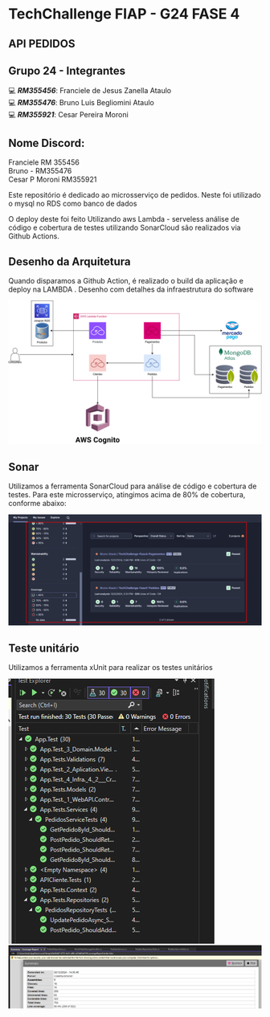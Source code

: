 # TechChallenge FIAP - G24 FASE 4

## API PEDIDOS


## Grupo 24 - Integrantes
💻 *<b>RM355456</b>*: Franciele de Jesus Zanella Ataulo </br>
💻 *<b>RM355476</b>*: Bruno Luis Begliomini Ataulo </br>
💻 *<b>RM355921</b>*: Cesar Pereira Moroni </br>

## Nome Discord:
Franciele RM 355456</br>
Bruno - RM355476</br>
Cesar P Moroni RM355921</br>


Este repositório é dedicado ao microsserviço de pedidos. Neste foi utilizado o mysql no RDS como banco de dados

O deploy deste foi feito Utilizando aws Lambda - serveless análise de código e cobertura de testes utilizando SonarCloud são realizados via Github Actions.



## Desenho da Arquitetura

Quando disparamos a Github Action, é realizado o build da aplicação e deploy na LAMBDA . Desenho com detalhes da infraestrutura do software

![image](assets/arquitetura.png)


## Sonar

Utilizamos a ferramenta SonarCloud para análise de código e cobertura de testes. Para este microsserviço, atingimos acima de 80% de cobertura, conforme abaixo:

![image1](assets/cobertura.png)

## Teste unitário

Utilizamos a ferramenta xUnit para realizar os testes unitários

![image2](assets/image2.png)
![image3](assets/image3.png)


